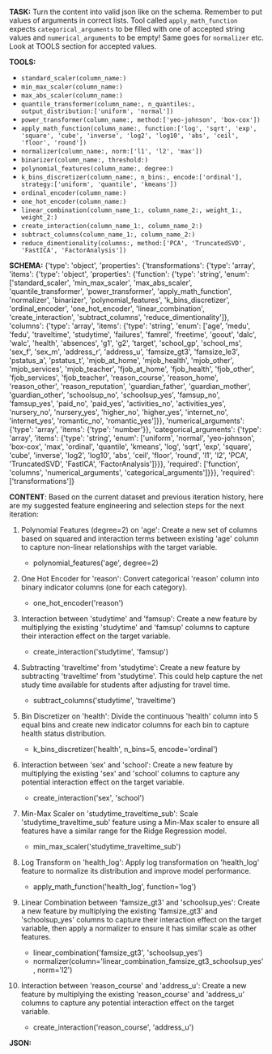 **TASK:**
Turn the content into valid json like on the schema.
Remember to put values of arguments in correct lists.
Tool called `apply_math_function` expects `categorical_arguments` to be filled with one of accepted string values and `numerical_arguments` to be empty! Same goes for `normalizer` etc. Look at TOOLS section for accepted values.

**TOOLS:**
- `standard_scaler(column_name:)`
- `min_max_scaler(column_name:)`
- `max_abs_scaler(column_name:)`
- `quantile_transformer(column_name:, n_quantiles:, output_distribution:['uniform', 'normal'])`
- `power_transformer(column_name:, method:['yeo-johnson', 'box-cox'])`
- `apply_math_function(column_name:, function:['log', 'sqrt', 'exp', 'square', 'cube', 'inverse', 'log2', 'log10', 'abs', 'ceil', 'floor', 'round'])`
- `normalizer(column_name:, norm:['l1', 'l2', 'max'])`
- `binarizer(column_name:, threshold:)`
- `polynomial_features(column_name:, degree:)`
- `k_bins_discretizer(column_name:, n_bins:, encode:['ordinal'], strategy:['uniform', 'quantile', 'kmeans'])`
- `ordinal_encoder(column_name:)`
- `one_hot_encoder(column_name:)`
- `linear_combination(column_name_1:, column_name_2:, weight_1:, weight_2:)`
- `create_interaction(column_name_1:, column_name_2:)`
- `subtract_columns(column_name_1:, column_name_2:)`
- `reduce_dimentionality(columns:, method:['PCA', 'TruncatedSVD', 'FastICA', 'FactorAnalysis'])`

**SCHEMA:**
{'type': 'object', 'properties': {'transformations': {'type': 'array', 'items': {'type': 'object', 'properties': {'function': {'type': 'string', 'enum': ['standard_scaler', 'min_max_scaler', 'max_abs_scaler', 'quantile_transformer', 'power_transformer', 'apply_math_function', 'normalizer', 'binarizer', 'polynomial_features', 'k_bins_discretizer', 'ordinal_encoder', 'one_hot_encoder', 'linear_combination', 'create_interaction', 'subtract_columns', 'reduce_dimentionality']}, 'columns': {'type': 'array', 'items': {'type': 'string', 'enum': ['age', 'medu', 'fedu', 'traveltime', 'studytime', 'failures', 'famrel', 'freetime', 'goout', 'dalc', 'walc', 'health', 'absences', 'g1', 'g2', 'target', 'school_gp', 'school_ms', 'sex_f', 'sex_m', 'address_r', 'address_u', 'famsize_gt3', 'famsize_le3', 'pstatus_a', 'pstatus_t', 'mjob_at_home', 'mjob_health', 'mjob_other', 'mjob_services', 'mjob_teacher', 'fjob_at_home', 'fjob_health', 'fjob_other', 'fjob_services', 'fjob_teacher', 'reason_course', 'reason_home', 'reason_other', 'reason_reputation', 'guardian_father', 'guardian_mother', 'guardian_other', 'schoolsup_no', 'schoolsup_yes', 'famsup_no', 'famsup_yes', 'paid_no', 'paid_yes', 'activities_no', 'activities_yes', 'nursery_no', 'nursery_yes', 'higher_no', 'higher_yes', 'internet_no', 'internet_yes', 'romantic_no', 'romantic_yes']}}, 'numerical_arguments': {'type': 'array', 'items': {'type': 'number'}}, 'categorical_arguments': {'type': 'array', 'items': {'type': 'string', 'enum': ['uniform', 'normal', 'yeo-johnson', 'box-cox', 'max', 'ordinal', 'quantile', 'kmeans', 'log', 'sqrt', 'exp', 'square', 'cube', 'inverse', 'log2', 'log10', 'abs', 'ceil', 'floor', 'round', 'l1', 'l2', 'PCA', 'TruncatedSVD', 'FastICA', 'FactorAnalysis']}}}, 'required': ['function', 'columns', 'numerical_arguments', 'categorical_arguments']}}}, 'required': ['transformations']}

**CONTENT**:
 Based on the current dataset and previous iteration history, here are my suggested feature engineering and selection steps for the next iteration:

1. Polynomial Features (degree=2) on 'age': Create a new set of columns based on squared and interaction terms between existing 'age' column to capture non-linear relationships with the target variable.
   - polynomial\_features('age', degree=2)

2. One Hot Encoder for 'reason': Convert categorical 'reason' column into binary indicator columns (one for each category).
   - one_hot_encoder('reason')

3. Interaction between 'studytime' and 'famsup': Create a new feature by multiplying the existing 'studytime' and 'famsup' columns to capture their interaction effect on the target variable.
   - create_interaction('studytime', 'famsup')

4. Subtracting 'traveltime' from 'studytime': Create a new feature by subtracting 'traveltime' from 'studytime'. This could help capture the net study time available for students after adjusting for travel time.
   - subtract_columns('studytime', 'traveltime')

5. Bin Discretizer on 'health': Divide the continuous 'health' column into 5 equal bins and create new indicator columns for each bin to capture health status distribution.
   - k_bins_discretizer('health', n_bins=5, encode='ordinal')

6. Interaction between 'sex' and 'school': Create a new feature by multiplying the existing 'sex' and 'school' columns to capture any potential interaction effect on the target variable.
   - create_interaction('sex', 'school')

7. Min-Max Scaler on 'studytime_traveltime_sub': Scale 'studytime_traveltime_sub' feature using a Min-Max scaler to ensure all features have a similar range for the Ridge Regression model.
   - min_max_scaler('studytime_traveltime_sub')

8. Log Transform on 'health_log': Apply log transformation on 'health_log' feature to normalize its distribution and improve model performance.
   - apply_math_function('health_log', function='log')

9. Linear Combination between 'famsize_gt3' and 'schoolsup_yes': Create a new feature by multiplying the existing 'famsize_gt3' and 'schoolsup_yes' columns to capture their interaction effect on the target variable, then apply a normalizer to ensure it has similar scale as other features.
   - linear_combination('famsize_gt3', 'schoolsup_yes')
   - normalizer(column='linear_combination_famsize_gt3_schoolsup_yes', norm='l2')

10. Interaction between 'reason_course' and 'address_u': Create a new feature by multiplying the existing 'reason_course' and 'address_u' columns to capture any potential interaction effect on the target variable.
    - create_interaction('reason_course', 'address_u')

**JSON:**

